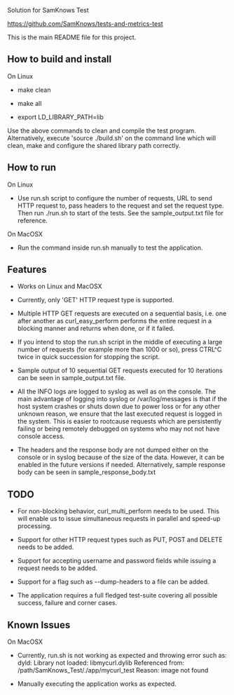 Solution for SamKnows Test

https://github.com/SamKnows/tests-and-metrics-test

This is the main README file for this project.

How to build and install
------------------------

On Linux

- make clean

- make all

- export LD_LIBRARY_PATH=lib

Use the above commands to clean and compile the test program.
Alternatively, execute 'source ./build.sh' on the command line which will
clean, make and configure the shared library path correctly.

How to run
----------

On Linux

- Use run.sh script to configure the number of requests, URL to send HTTP
request to, pass headers to the request and set the request type.
Then run ./run.sh to start of the tests. See the sample_output.txt file
for reference.

On MacOSX

- Run the command inside run.sh manually to test the application.

Features
--------

- Works on Linux and MacOSX

- Currently, only 'GET' HTTP request type is supported.

- Multiple HTTP GET requests are executed on a sequential basis, i.e. one
after another as curl_easy_perform performs the entire request in a
blocking manner and returns when done, or if it failed.

- If you intend to stop the run.sh script in the middle of executing a large
number of requests (for example more than 1000 or so), press CTRL^C twice
in quick succession for stopping the script.

- Sample output of 10 sequential GET requests executed for 10 iterations can
be seen in sample_output.txt file.

- All the INFO logs are logged to syslog as well as on the console. The main
advantage of logging into syslog or /var/log/messages is that if the host
system crashes or shuts down due to power loss or for any other unknown
reason, we ensure that the last executed request is logged in the system.
This is easier to rootcause requests which are persistently failing or
being remotely debugged on systems who may not not have console access.

- The headers and the response body are not dumped either on the console or
in syslog because of the size of the data. However, it can be enabled in
the future versions if needed. Alternatively, sample response body can be
seen in sample_response_body.txt

TODO
----

- For non-blocking behavior, curl_multi_perform needs to be used. This will
enable us to issue simultaneous requests in parallel and speed-up processing.

- Support for other HTTP request types such as PUT, POST and DELETE needs to
be added.

- Support for accepting username and password fields while issuing a request
needs to be added.

- Support for a flag such as --dump-headers to a file can be added.

- The application requires a full fledged test-suite covering all possible
success, failure and corner cases.

Known Issues
------------

On MacOSX

- Currently, run.sh is not working as expected and throwing error such as:
dyld: Library not loaded: libmycurl.dylib
Referenced from: /path/SamKnows_Test/./app/mycurl_test
Reason: image not found

- Manually executing the application works as expected.
